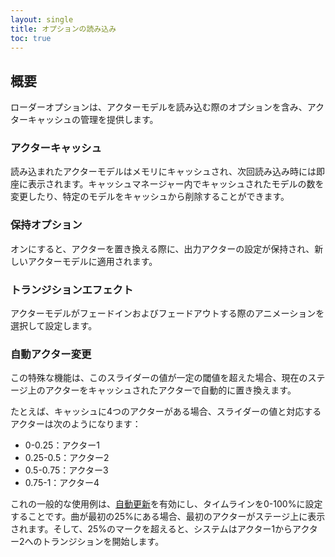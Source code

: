 ```yaml
---
layout: single
title: オプションの読み込み
toc: true
---
```


## 概要
ローダーオプションは、アクターモデルを読み込む際のオプションを含み、アクターキャッシュの管理を提供します。

### アクターキャッシュ
読み込まれたアクターモデルはメモリにキャッシュされ、次回読み込み時には即座に表示されます。キャッシュマネージャー内でキャッシュされたモデルの数を変更したり、特定のモデルをキャッシュから削除することができます。

### 保持オプション
オンにすると、アクターを置き換える際に、出力アクターの設定が保持され、新しいアクターモデルに適用されます。

### トランジションエフェクト
アクターモデルがフェードインおよびフェードアウトする際のアニメーションを選択して設定します。

### 自動アクター変更
この特殊な機能は、このスライダーの値が一定の閾値を超えた場合、現在のステージ上のアクターをキャッシュされたアクターで自動的に置き換えます。

たとえば、キャッシュに4つのアクターがある場合、スライダーの値と対応するアクターは次のようになります：
* 0-0.25：アクター1
* 0.25-0.5：アクター2
* 0.5-0.75：アクター3
* 0.75-1：アクター4

これの一般的な使用例は、[自動更新](autoupdate)を有効にし、タイムラインを0-100%に設定することです。曲が最初の25%にある場合、最初のアクターがステージ上に表示されます。そして、25%のマークを超えると、システムはアクター1からアクター2へのトランジションを開始します。